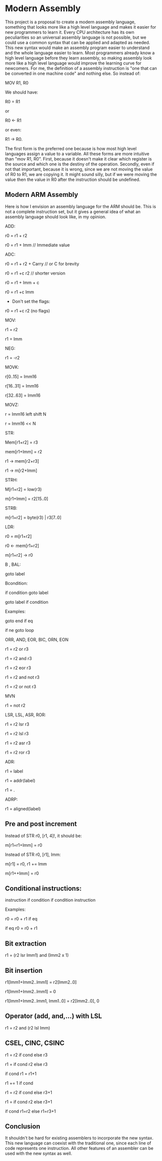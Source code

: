 # Modern Assembly

This project is a proposal to create a modern assembly language, something that looks more like a high level language and makes it easier for new programmers to learn it.
Every CPU architecture has its own peculiarities so an universal assembly language is not possible, but we could use a common syntax that can be applied and adapted as needed.
This new syntax would make an assembly program easier to understand and the whole language easier to learn.
Most programmers already know a high level language before they learn assembly, so making assembly look more like a high level language would improve the learning curve for newcomers.
For me, the definition of a assembly instruction is "one that can be converted in one machine code" and nothing else.
So instead of:

MOV R1, R0

We should have:

R0 = R1

or 

R0 <- R1

or even:

R1 -> R0.

The first form is the preferred one because is how most high level languages assign a value to a variable. 
All these forms are more intuitive than "mov R1, R0". 
First, because it doesn't make it clear which register is the source and which one is the destiny of the operation.
Secondly, even if not that important, because it is wrong, since we are not moving the value of R0 to R1, we are copying it.
It might sound silly, but if we were moving the value then the value in R0 after the instruction should be undefined.

## Modern ARM Assembly

Here is how I envision an assembly language for the ARM should be.
This is not a complete instruction set, but it gives a general idea of what an assembly language should look like, in my opinion.

ADD:

r0 = r1 + r2

r0 = r1 + Imm // Immediate value

ADC:

r0 = r1 + r2 + Carry // or C for brevity

r0 = r1 +c r2 // shorter version

r0 = r1 + Imm + c 

r0 = r1 +c Imm

* Don't set the flags:

r0 = r1 +c r2 (no flags)

MOV:

r1 = r2

r1 = Imm

NEG:

r1 = -r2

MOVK:

r[0..15] = Imm16

r[16..31] = Imm16

r[32..63] = Imm16

MOVZ:

r = Imm16 left shift N

r = Imm16 << N

STR:

Mem[r1+r2] = r3

mem[r1+Imm] = r2

r1 -> mem[r2+r3] 

r1 -> m[r2+Imm]

STRH:

M[r1+r2] = low(r3)

m[r1+Imm] = r2[15..0]

STRB:

m[r1+r2] = byte(r3) | r3[7..0]

LDR:

r0 = m[r1+r2]

r0 <- mem[r1+r2]

m[r1+r2] -> r0

B , BAL:

goto label

Bcondition:

if condition goto label

goto label if condition

Examples:

goto end if eq

if ne goto loop

ORR, AND, EOR, BIC, ORN, EON

r1 = r2 or r3

r1 = r2 and r3

r1 = r2 eor r3

r1 = r2 and not r3

r1 = r2 or not r3

MVN

r1 = not r2

LSR, LSL, ASR, ROR:

r1 = r2 lsr r3 

r1 = r2 lsl r3

r1 = r2 asr r3

r1 = r2 ror r3

ADR:

r1 = label

r1 = addr(label)

r1 = .

ADRP:

r1 = aligned(label)

## Pre and post increment

Instead of STR r0, [r1, 4]!, it should be:

m[r1=r1+Imm] = r0

Instead of STR r0, [r1], Imm:

m[r1] = r0, r1 += Imm

m[r1++Imm] = r0

## Conditional instructions:

instruction if condition 
if condition instruction

Examples:

r0 = r0 + r1 if eq

if eq r0 = r0 + r1

## Bit extraction

r1 = (r2 lsr Imm1) and (Imm2 x 1)

## Bit insertion

r1[Imm1+Imm2..Imm1] = r2[Imm2..0]

r1[Imm1+Imm2..Imm1] = 0 

r1[Imm1+Imm2..Imm1, Imm1..0] = r2[Imm2..0], 0

## Operator (add, and,...) with LSL

r1 = r2 and (r2 lsl Imm)

## CSEL, CINC, CSINC

r1 = r2 if cond else r3

r1 = if cond r2 else r3

if cond r1 = r1+1

r1 += 1 if cond

r1 = r2 if cond else r3+1

r1 = if cond r2 else r3+1

if cond r1=r2 else r1=r3+1





## Conclusion

It shouldn't be hard for existing assemblers to incorporate the new syntax.
This new language can coexist with the traditional one, since each line of code represents one instruction.
All other features of an assembler can be used with the new syntax as well.


 



 



